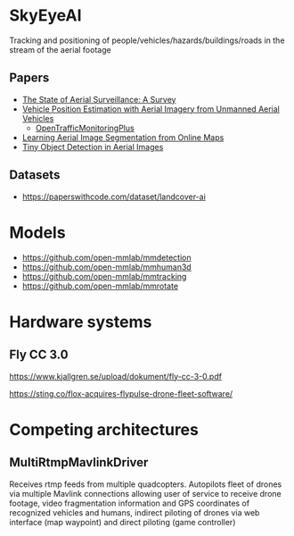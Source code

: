 # SkyEyeAI
Tracking and positioning of people/vehicles/hazards/buildings/roads in the stream of the aerial footage


## Papers
 - [The State of Aerial Surveillance: A Survey](https://arxiv.org/pdf/2201.03080v2.pdf)
 - [Vehicle Position Estimation with Aerial Imagery from Unmanned Aerial Vehicles](https://paperswithcode.com/paper/vehicle-position-estimation-with-aerial)
   - [OpenTrafficMonitoringPlus](https://github.com/fkthi/OpenTrafficMonitoringPlus)
 - [Learning Aerial Image Segmentation from Online Maps](https://paperswithcode.com/paper/learning-aerial-image-segmentation-from)
 - [Tiny Object Detection in Aerial Images](https://paperswithcode.com/paper/tiny-object-detection-in-aerial-images)


## Datasets

 - https://paperswithcode.com/dataset/landcover-ai


# Models

 - https://github.com/open-mmlab/mmdetection
 - https://github.com/open-mmlab/mmhuman3d
 - https://github.com/open-mmlab/mmtracking
 - https://github.com/open-mmlab/mmrotate


# Hardware systems

## Fly CC 3.0

https://www.kjallgren.se/upload/dokument/fly-cc-3-0.pdf

https://sting.co/flox-acquires-flypulse-drone-fleet-software/



# Competing architectures


## MultiRtmpMavlinkDriver

Receives rtmp feeds from multiple quadcopters. Autopilots fleet of drones via multiple Mavlink connections allowing user of service to receive drone footage, video fragmentation information and GPS coordinates of recognized vehicles and humans, indirect piloting of drones via web interface (map waypoint) and direct piloting (game controller)

